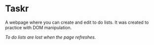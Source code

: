 # Taskr

A webpage where you can create and edit to do lists. It was created to practice with DOM manipulation.

_To do lists are lost when the page refreshes._


